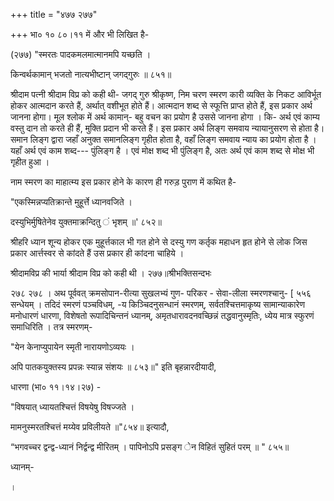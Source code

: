 +++
title = "४७७ २७७"

+++
भा० १० ८०।११ में और भी लिखित है- 

(२७७) "स्मरतः पादकमलमात्मानमपि यच्छति । 

किन्वर्थकामान् भजतो नात्यभीष्टान् जगद्गुरुः ॥ ८५१॥ 

श्रीदाम पत्नी श्रीदाम विप्र को कही थी- जगद् गुरु श्रीकृष्ण, निम चरण स्मरण कारी व्यक्ति के निकट आविर्भूत होकर आत्मदान करते हैं, अर्थात् वशीभूत होते हैं। आत्मदान शब्द से स्फूत्ति प्राप्त होते हैं, इस प्रकार अर्थ जानना होगा। मूल श्लोक में अर्थ कामान्- बहु वचन का प्रयोग है उससे जानना होगा । कि- अर्थ एवं काम्य वस्तु दान तो करते ही हैं, मुक्ति प्रदान भी करते हैं। इस प्रकार अर्थ लिङ्ग समवाय न्यायानुसरण से होता है। समान लिङ्ग द्वारा जहाँ अनुक्त समानलिङ्ग गृहीत होता है, वहाँ लिङ्ग समवाय न्याय का प्रयोग होता है । यहाँ अर्थ एवं काम शब्द--- पुंलिङ्ग है । एवं मोक्ष शब्द भी पुंलिङ्ग है, अतः अर्थ एवं काम शब्द से मोक्ष भी गृहीत हुआ । 

नाम स्मरण का माहात्म्य इस प्रकार होने के कारण ही गरुड़ पुराण में कथित है- 

"एकस्मिन्नप्यतिक्रान्ते मुहूर्त्ते ध्यानवजिते । 

दस्युभिर्मुषितेनेव युक्तमाक्रन्दितु ं भृशम् ॥' ८५२॥ 

श्रीहरि ध्यान शून्य होकर एक मुहूर्त्तकाल भी गत होने से दस्यु गण कर्तृक महाधन हृत होने से लोक जिस प्रकार आर्त्तस्वर से कांदते हैं उस प्रकार ही कांदना चाहिये । 

श्रीदामविप्र की भार्या श्रीदाम विप्र को कही थी । २७७॥श्रीभक्तिसन्दभः 

२७८ २७८ । अथ पूर्ववत् क्रमसोपान-रीत्या सुखलभ्यं गुण- परिकर - सेवा-लीला स्मरणश्चानु- [ ५५६ सन्धेयम् । तदिदं स्मरणं पञ्चविधम्, -य किञ्चिदनुसन्धानं स्मरणम्, सर्वतश्चित्तमाकृष्य सामान्याकारेण मनोधारणं धारणा, विशेषतो रूपादिचिन्तनं ध्यानम्, अमृतधारावदनवच्छिन्नं तद्धवानुस्मृतिः, ध्येय मात्र स्फुरणं समाधिरिति । तत्र स्मरणम्- 

"येन केनाप्युपायेन स्मृती नारायणोऽव्ययः । 

अपि पातकयुक्तस्य प्रपन्नः स्यान्न संशयः ॥ ८५३॥" इति बृहन्नारदीयादी, 

धारणा (भा० ११।१४।२७) - 

"विषयात् ध्यायतश्चित्तं विषयेषु विषज्जते । 

मामनुस्मरतश्चित्तं मय्येव प्रविलीयते ॥"८५४॥ इत्यादौ, 

“भगवच्चर द्वन्द्व-ध्यानं निर्द्वन्द्व मीरितम् । पापिनोऽपि प्रसङ्ग ेन विहितं सुहितं परम् ॥ " ८५५॥ 

ध्यानम्- 

। 
